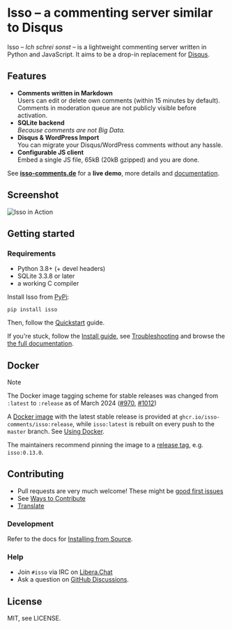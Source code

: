 # Isso – a commenting server similar to Disqus

Isso – *Ich schrei sonst* – is a lightweight commenting server written in
Python and JavaScript. It aims to be a drop-in replacement for
[Disqus](http://disqus.com).

## Features

- **Comments written in Markdown**  
  Users can edit or delete own comments (within 15 minutes by default).
  Comments in moderation queue are not publicly visible before activation.
- **SQLite backend**  
  *Because comments are not Big Data.*
- **Disqus & WordPress Import**  
  You can migrate your Disqus/WordPress comments without any hassle.
- **Configurable JS client**  
  Embed a single JS file, 65kB (20kB gzipped) and you are done.

See **[isso-comments.de](https://isso-comments.de/)** for a **live demo**, more
details and [documentation](https://isso-comments.de/docs/).

## Screenshot

![Isso in Action](https://user-images.githubusercontent.com/10212877/167268553-3f30b448-25ff-4850-afef-df2f2e599c93.png)

## Getting started

### Requirements

- Python 3.8+ (+ devel headers)
- SQLite 3.3.8 or later
- a working C compiler

Install Isso from [PyPi](https://pypi.python.org/pypi/isso/):

```console
pip install isso
```

Then, follow the [Quickstart](https://isso-comments.de/docs/guides/quickstart/) guide.

If you're stuck, follow the [Install guide](https://isso-comments.de/docs/reference/installation/),
see [Troubleshooting](https://isso-comments.de/docs/guides/troubleshooting/) and browse
the [the full documentation](https://isso-comments.de/docs/).

## Docker

> [!NOTE]  
> The Docker image tagging scheme for stable releases was changed from `:latest`
> to `:release` as of March 2024
> ([#970](https://github.com/isso-comments/isso/pull/970), [#1012](https://github.com/isso-comments/isso/issues/1012))

A [Docker image](https://github.com/isso-comments/isso/pkgs/container/isso) with
the latest stable release is provided at `ghcr.io/isso-comments/isso:release`,
while `isso:latest` is rebuilt on every push to the `master` branch. See
[Using Docker](https://isso-comments.de/docs/reference/installation/#using-docker).

The maintainers recommend pinning the image to a
[release tag](https://github.com/isso-comments/isso/pkgs/container/isso), e.g.
`isso:0.13.0`.

## Contributing

- Pull requests are very much welcome! These might be
  [good first issues](https://github.com/isso-comments/isso/labels/good-first-issue)
- See [Ways to Contribute](https://isso-comments.de/docs/contributing/)
- [Translate](https://isso-comments.de/docs/contributing/#translations)

### Development

<!-- TODO also mention "Development & Testing" section once new docs uploaded -->
Refer to the docs for
[Installing from Source](https://isso-comments.de/docs/reference/installation/#install-from-source).

### Help

- Join `#isso` via IRC on [Libera.Chat](https://libera.chat/)
- Ask a question on [GitHub Discussions](https://github.com/isso-comments/isso/discussions).

## License

MIT, see LICENSE.
